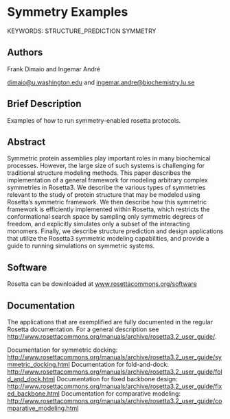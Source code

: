 # Symmetry Examples

KEYWORDS: STRUCTURE_PREDICTION SYMMETRY

## Authors
Frank Dimaio and Ingemar André

dimaio@u.washington.edu and ingemar.andre@biochemistry.lu.se

## Brief Description
Examples of how to run symmetry-enabled rosetta protocols.

## Abstract

Symmetric protein assemblies play important roles in many biochemical processes. However, the large size of such systems is challenging for traditional structure modeling methods. This paper describes the implementation of a general framework for modeling arbitrary complex symmetries in Rosetta3.  We describe the various types of symmetries relevant to the study of protein structure that may be modeled using Rosetta’s symmetric framework.  We then describe how this symmetric framework is efficiently implemented within Rosetta, which restricts the conformational search space by sampling only symmetric degrees of freedom, and explicitly simulates only a subset of the interacting monomers.  Finally, we describe structure prediction and design applications that utilize the Rosetta3 symmetric modeling capabilities, and provide a guide to running simulations on symmetric systems.

## Software

Rosetta can be downloaded at www.rosettacommons.org/software

## Documentation

The applications that are exemplified are fully documented in the regular Rosetta documentation. For a general description see http://www.rosettacommons.org/manuals/archive/rosetta3.2_user_guide/.

Documentation for symmetric docking: http://www.rosettacommons.org/manuals/archive/rosetta3.2_user_guide/symmetric_docking.html
Documentation for fold-and-dock: http://www.rosettacommons.org/manuals/archive/rosetta3.2_user_guide/fold_and_dock.html
Documentation for fixed backbone design: http://www.rosettacommons.org/manuals/archive/rosetta3.2_user_guide/fixed_backbone.html
Documentation for comparative modeling: http://www.rosettacommons.org/manuals/archive/rosetta3.2_user_guide/comparative_modeling.html
